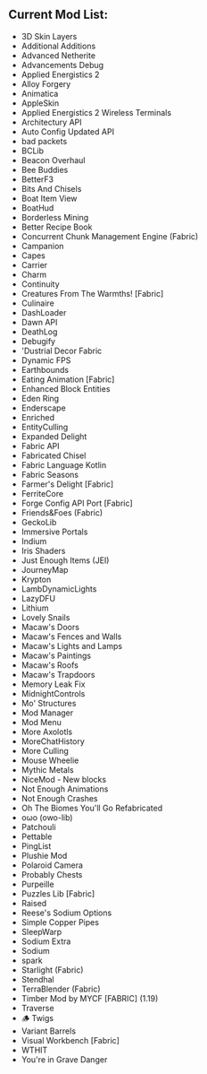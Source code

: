 ## Current Mod List:
- 3D Skin Layers
- Additional Additions
- Advanced Netherite
- Advancements Debug
- Applied Energistics 2
- Alloy Forgery
- Animatica
- AppleSkin
- Applied Energistics 2 Wireless Terminals
- Architectury API
- Auto Config Updated API
- bad packets
- BCLib
- Beacon Overhaul
- Bee Buddies
- BetterF3
- Bits And Chisels
- Boat Item View
- BoatHud
- Borderless Mining
- Better Recipe Book
- Concurrent Chunk Management Engine (Fabric)
- Campanion
- Capes
- Carrier
- Charm
- Continuity
- Creatures From The Warmths! [Fabric]
- Culinaire
- DashLoader
- Dawn API
- DeathLog
- Debugify
- 'Dustrial Decor Fabric
- Dynamic FPS
- Earthbounds
- Eating Animation [Fabric]
- Enhanced Block Entities
- Eden Ring
- Enderscape
- Enriched
- EntityCulling
- Expanded Delight
- Fabric API
- Fabricated Chisel
- Fabric Language Kotlin
- Fabric Seasons
- Farmer's Delight [Fabric]
- FerriteCore
- Forge Config API Port [Fabric]
- Friends&Foes (Fabric)
- GeckoLib
- Immersive Portals
- Indium
- Iris Shaders
- Just Enough Items (JEI)
- JourneyMap
- Krypton
- LambDynamicLights
- LazyDFU
- Lithium
- Lovely Snails
- Macaw's Doors
- Macaw's Fences and Walls
- Macaw's Lights and Lamps
- Macaw's Paintings
- Macaw's Roofs
- Macaw's Trapdoors
- Memory Leak Fix
- MidnightControls
- Mo' Structures
- Mod Manager
- Mod Menu
- More Axolotls
- MoreChatHistory
- More Culling
- Mouse Wheelie
- Mythic Metals
- NiceMod - New blocks
- Not Enough Animations
- Not Enough Crashes
- Oh The Biomes You'll Go Refabricated
- oωo (owo-lib)
- Patchouli
- Pettable
- PingList
- Plushie Mod
- Polaroid Camera
- Probably Chests
- Purpeille
- Puzzles Lib [Fabric]
- Raised
- Reese's Sodium Options
- Simple Copper Pipes
- SleepWarp
- Sodium Extra
- Sodium
- spark
- Starlight (Fabric)
- Stendhal
- TerraBlender (Fabric)
- Timber Mod by MYCF [FABRIC] (1.19)
- Traverse
- 🪵 Twigs
- Variant Barrels
- Visual Workbench [Fabric]
- WTHIT
- You're in Grave Danger